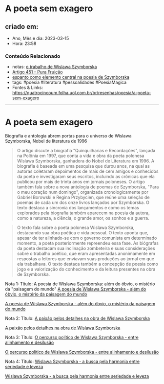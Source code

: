 # A poeta sem exagero

## criado em: 

- Ano, Mês e dia: 2023-03-15
- Hora: 23:58

### Conteúdo Relacionado

- notas: [o trabalho de Wislawa Szymborska](../4%20-%20REF%20BIBLIOGRÁFICA/o%20trabalho%20de%20Wislawa%20Szymborska.md)
- [Artigo 451 - Pura Fruição](../4%20-%20REF%20BIBLIOGRÁFICA/Artigo%20451%20-%20Pura%20Fruição.md)
- [espanto como elemento central na poesia de Szymborska](../4%20-%20REF%20BIBLIOGRÁFICA/espanto%20como%20elemento%20central%20na%20poesia%20de%20Szymborska.md)
- tags: #poesia #literatura #pessoalidades #PoesiaMagica 
- Fontes & Links: https://quatrocincoum.folha.uol.com.br/br/resenhas/poesia/a-poeta-sem-exagero
---

# A poeta sem exagero

Biografia e antologia abrem portas para o universo de Wislawa Szymborska, Nobel de literatura de 1996

>O artigo discute a biografia "Quinquilharias e Recordações", lançada na Polônia em 1997, que conta a vida e obra da poeta polonesa Wislawa Szymborska, ganhadora do Nobel de Literatura em 1996. A biografia é baseada em uma pesquisa que durou anos, na qual as autoras coletaram depoimentos de mais de cem amigos e conhecidos da poeta e investigaram seus escritos, incluindo as crônicas que ela publicou por mais de trinta anos em jornais poloneses. O artigo também fala sobre a nova antologia de poemas de Szymborska, "Para o meu coração num domingo", organizada cronologicamente por Gabriel Borowski e Regina Przybycien, que reúne uma seleção de poemas de cada um dos onze livros lançados por Szymborska. O texto destaca a sincronia dos lançamentos e como os temas explorados pela biografia também aparecem na poesia da autora, como a natureza, a ciência, o grande amor, os sonhos e a guerra.



>O texto fala sobre a poeta polonesa Wislawa Szymborska, destacando sua obra poética e vida pessoal. O texto aponta que, apesar de ter alinhado-se com o governo comunista em determinado momento, a poeta posteriormente repreendeu essa fase. As biógrafas da poeta destacam sua inclinação zombeteira e suas considerações sobre o trabalho poético, que eram apresentadas anonimamente em respostas a leitores que enviavam suas produções ao jornal em que ela trabalhava. O texto destaca também a concepção de poesia como jogo e a valorização do conhecimento e da leitura presentes na obra de Szymborska.

Nota 1:
Título: A poesia de Wislawa Szymborska: além do óbvio, o mistério da "paisagem do mundo"
[A poesia de Wislawa Szymborska -  além do óbvio, o mistério da paisagem do mundo](../4%20-%20REF%20BIBLIOGRÁFICA/A%20poesia%20de%20Wislawa%20Szymborska%20-%20%20além%20do%20óbvio,%20o%20mistério%20da%20paisagem%20do%20mundo.md)

[A poesia de Wislawa Szymborska -  além do óbvio, o mistério da paisagem do mundo](../4%20-%20REF%20BIBLIOGRÁFICA/A%20poesia%20de%20Wislawa%20Szymborska%20-%20%20além%20do%20óbvio,%20o%20mistério%20da%20paisagem%20do%20mundo.md)

Nota 2:
Título: [A paixão pelos detalhes na obra de Wislawa Szymborska](../4%20-%20REF%20BIBLIOGRÁFICA/A%20paixão%20pelos%20detalhes%20na%20obra%20de%20Wislawa%20Szymborska.md)

[A paixão pelos detalhes na obra de Wislawa Szymborska](../4%20-%20REF%20BIBLIOGRÁFICA/A%20paixão%20pelos%20detalhes%20na%20obra%20de%20Wislawa%20Szymborska.md)

Nota 3:
Título: [O percurso político de Wislawa Szymborska - entre alinhamento e desilusão](../4%20-%20REF%20BIBLIOGRÁFICA/O%20percurso%20político%20de%20Wislawa%20Szymborska%20-%20entre%20alinhamento%20e%20desilusão.md)

[O percurso político de Wislawa Szymborska - entre alinhamento e desilusão](../4%20-%20REF%20BIBLIOGRÁFICA/O%20percurso%20político%20de%20Wislawa%20Szymborska%20-%20entre%20alinhamento%20e%20desilusão.md)

Nota 4:
Título: [Wislawa Szymborska - a busca pela harmonia entre seriedade e leveza](../4%20-%20REF%20BIBLIOGRÁFICA/Wislawa%20Szymborska%20-%20a%20busca%20pela%20harmonia%20entre%20seriedade%20e%20leveza.md)

[Wislawa Szymborska - a busca pela harmonia entre seriedade e leveza](../4%20-%20REF%20BIBLIOGRÁFICA/Wislawa%20Szymborska%20-%20a%20busca%20pela%20harmonia%20entre%20seriedade%20e%20leveza.md)